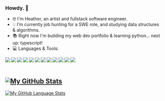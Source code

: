 ### Howdy. 👋

- :nerd_face: I'm Heather, an artist and fullstack software engineer.
- :bulb: I’m currently job hunting for a SWE role, and studying data structures & algorithms.
- :books: Right now I'm building my web dev portfolio & learning python... next up: typescript!
- :computer: Languages & Tools:

<img align="left" img src="https://img.icons8.com/dusk/64/000000/javascript-logo.png"/>
<img align="left" img src="https://img.icons8.com/dusk/64/000000/html-5.png"/>
<img align="left" img src="https://img.icons8.com/dusk/64/000000/css3.png"/>
<img align="left" img src="https://img.icons8.com/dusk/64/000000/react.png"/>
<img align="left" img src="https://img.icons8.com/color/64/000000/redux.png"/>
<img align="left" img src="https://img.icons8.com/color/64/000000/nodejs.png"/>
<img align="left" img src="https://img.icons8.com/nolan/64/git.png"/>
<img align="left" img src="https://img.icons8.com/dusk/64/000000/github.png"/>
<img align="left" img src="https://img.icons8.com/nolan/64/heroku.png"/>
<img align="left" img src="https://img.icons8.com/color/64/000000/postgreesql.png"/>
<img align="left" img src="https://img.icons8.com/dusk/64/000000/webpack.png"/>
<img align="left" img src="https://img.icons8.com/external-tal-revivo-color-tal-revivo/64/000000/external-firebase-a-googles-mobile-platform-that-helps-you-quickly-develop-high-quality-apps-logo-color-tal-revivo.png"/>

<br></br>

[![My GitHub Stats](https://github-readme-stats.vercel.app/api/?username=HTHR-WHT&count_private=true&theme=calm&show_icons=true)]()
- 
[![My GitHub Language Stats](https://github-readme-stats.vercel.app/api/top-langs/?username=HTHR-WHT&layout=compact&langs_count=5&theme=calm)]()


